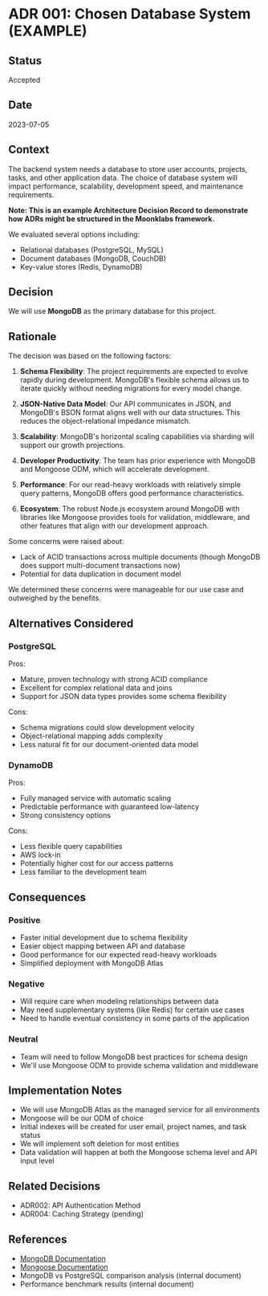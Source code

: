 # ADR 001: Chosen Database System (EXAMPLE)

## Status

Accepted

## Date

2023-07-05

## Context

The backend system needs a database to store user accounts, projects, tasks, and other application data. The choice of database system will impact performance, scalability, development speed, and maintenance requirements.

**Note: This is an example Architecture Decision Record to demonstrate how ADRs might be structured in the Moonklabs framework.**

We evaluated several options including:

- Relational databases (PostgreSQL, MySQL)
- Document databases (MongoDB, CouchDB)
- Key-value stores (Redis, DynamoDB)

## Decision

We will use **MongoDB** as the primary database for this project.

## Rationale

The decision was based on the following factors:

1. **Schema Flexibility**: The project requirements are expected to evolve rapidly during development. MongoDB's flexible schema allows us to iterate quickly without needing migrations for every model change.

2. **JSON-Native Data Model**: Our API communicates in JSON, and MongoDB's BSON format aligns well with our data structures. This reduces the object-relational impedance mismatch.

3. **Scalability**: MongoDB's horizontal scaling capabilities via sharding will support our growth projections.

4. **Developer Productivity**: The team has prior experience with MongoDB and Mongoose ODM, which will accelerate development.

5. **Performance**: For our read-heavy workloads with relatively simple query patterns, MongoDB offers good performance characteristics.

6. **Ecosystem**: The robust Node.js ecosystem around MongoDB with libraries like Mongoose provides tools for validation, middleware, and other features that align with our development approach.

Some concerns were raised about:

- Lack of ACID transactions across multiple documents (though MongoDB does support multi-document transactions now)
- Potential for data duplication in document model

We determined these concerns were manageable for our use case and outweighed by the benefits.

## Alternatives Considered

### PostgreSQL

Pros:

- Mature, proven technology with strong ACID compliance
- Excellent for complex relational data and joins
- Support for JSON data types provides some schema flexibility

Cons:

- Schema migrations could slow development velocity
- Object-relational mapping adds complexity
- Less natural fit for our document-oriented data model

### DynamoDB

Pros:

- Fully managed service with automatic scaling
- Predictable performance with guaranteed low-latency
- Strong consistency options

Cons:

- Less flexible query capabilities
- AWS lock-in
- Potentially higher cost for our access patterns
- Less familiar to the development team

## Consequences

### Positive

- Faster initial development due to schema flexibility
- Easier object mapping between API and database
- Good performance for our expected read-heavy workloads
- Simplified deployment with MongoDB Atlas

### Negative

- Will require care when modeling relationships between data
- May need supplementary systems (like Redis) for certain use cases
- Need to handle eventual consistency in some parts of the application

### Neutral

- Team will need to follow MongoDB best practices for schema design
- We'll use Mongoose ODM to provide schema validation and middleware

## Implementation Notes

- We will use MongoDB Atlas as the managed service for all environments
- Mongoose will be our ODM of choice
- Initial indexes will be created for user email, project names, and task status
- We will implement soft deletion for most entities
- Data validation will happen at both the Mongoose schema level and API input level

## Related Decisions

- ADR002: API Authentication Method
- ADR004: Caching Strategy (pending)

## References

- [MongoDB Documentation](https://docs.mongodb.com/)
- [Mongoose Documentation](https://mongoosejs.com/docs/)
- MongoDB vs PostgreSQL comparison analysis (internal document)
- Performance benchmark results (internal document)
